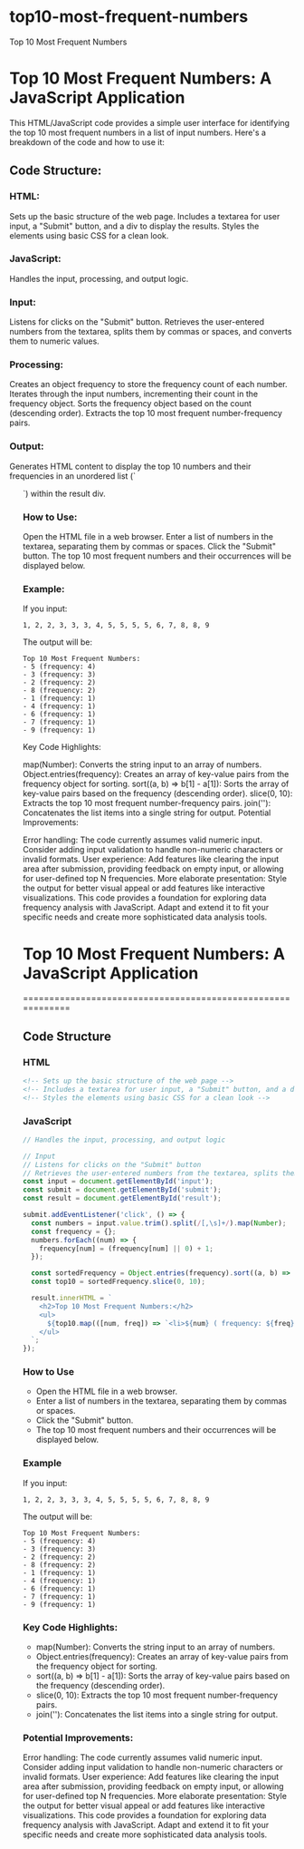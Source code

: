 # top10-most-frequent-numbers
 Top 10 Most Frequent Numbers
<h1>Top 10 Most Frequent Numbers: A JavaScript Application</h1>

This HTML/JavaScript code provides a simple user interface for identifying the top 10 most frequent numbers in a list of input numbers. Here's a breakdown of the code and how to use it:

<h2>Code Structure:</h2>

<h3>HTML:</h3>
Sets up the basic structure of the web page.
Includes a textarea for user input, a "Submit" button, and a div to display the results.
Styles the elements using basic CSS for a clean look.
<h3>JavaScript:</h3>
Handles the input, processing, and output logic.
<h3>Input:</h3>
Listens for clicks on the "Submit" button.
Retrieves the user-entered numbers from the textarea, splits them by commas or spaces, and converts them to numeric values.
<h3>Processing:</h3>
Creates an object frequency to store the frequency count of each number.
Iterates through the input numbers, incrementing their count in the frequency object.
Sorts the frequency object based on the count (descending order).
Extracts the top 10 most frequent number-frequency pairs.
<h3>Output:</h3>
Generates HTML content to display the top 10 numbers and their frequencies in an unordered list (`<ul>`) within the result div.
<h3>How to Use:</h3>

Open the HTML file in a web browser.
Enter a list of numbers in the textarea, separating them by commas or spaces.
Click the "Submit" button.
The top 10 most frequent numbers and their occurrences will be displayed below.
<h3>Example:</h3>

If you input:

```
1, 2, 2, 3, 3, 3, 4, 5, 5, 5, 5, 6, 7, 8, 8, 9
```
The output will be:

```
Top 10 Most Frequent Numbers:
- 5 (frequency: 4)
- 3 (frequency: 3)
- 2 (frequency: 2)
- 8 (frequency: 2)
- 1 (frequency: 1)
- 4 (frequency: 1)
- 6 (frequency: 1)
- 7 (frequency: 1)
- 9 (frequency: 1)
```
Key Code Highlights:

map(Number): Converts the string input to an array of numbers.
Object.entries(frequency): Creates an array of key-value pairs from the frequency object for sorting.
sort((a, b) => b[1] - a[1]): Sorts the array of key-value pairs based on the frequency (descending order).
slice(0, 10): Extracts the top 10 most frequent number-frequency pairs.
join(''): Concatenates the list items into a single string for output.
Potential Improvements:

Error handling: The code currently assumes valid numeric input. Consider adding input validation to handle non-numeric characters or invalid formats.
User experience: Add features like clearing the input area after submission, providing feedback on empty input, or allowing for user-defined top N frequencies.
More elaborate presentation: Style the output for better visual appeal or add features like interactive visualizations.
This code provides a foundation for exploring data frequency analysis with JavaScript. Adapt and extend it to fit your specific needs and create more sophisticated data analysis tools.


# Top 10 Most Frequent Numbers: A JavaScript Application
============================================================

## Code Structure

### HTML
```html
<!-- Sets up the basic structure of the web page -->
<!-- Includes a textarea for user input, a "Submit" button, and a div to display the results -->
<!-- Styles the elements using basic CSS for a clean look -->
````
### JavaScript
```javascript
// Handles the input, processing, and output logic

// Input
// Listens for clicks on the "Submit" button
// Retrieves the user-entered numbers from the textarea, splits them by commas or spaces, and converts them to numeric values
const input = document.getElementById('input');
const submit = document.getElementById('submit');
const result = document.getElementById('result');

submit.addEventListener('click', () => {
  const numbers = input.value.trim().split(/[,\s]+/).map(Number);
  const frequency = {};
  numbers.forEach((num) => {
    frequency[num] = (frequency[num] || 0) + 1;
  });

  const sortedFrequency = Object.entries(frequency).sort((a, b) => b[1] - a[1]);
  const top10 = sortedFrequency.slice(0, 10);

  result.innerHTML = `
    <h2>Top 10 Most Frequent Numbers:</h2>
    <ul>
      ${top10.map(([num, freq]) => `<li>${num} ( frequency: ${freq} )</li>`).join('')}
    </ul>
  `;
});
```
### How to Use
- Open the HTML file in a web browser.
- Enter a list of numbers in the textarea, separating them by commas or spaces.
- Click the "Submit" button.
- The top 10 most frequent numbers and their occurrences will be displayed below.
### Example
If you input:
```
1, 2, 2, 3, 3, 3, 4, 5, 5, 5, 5, 6, 7, 8, 8, 9
```
The output will be:

```
Top 10 Most Frequent Numbers:
- 5 (frequency: 4)
- 3 (frequency: 3)
- 2 (frequency: 2)
- 8 (frequency: 2)
- 1 (frequency: 1)
- 4 (frequency: 1)
- 6 (frequency: 1)
- 7 (frequency: 1)
- 9 (frequency: 1)
```
### Key Code Highlights:

- map(Number): Converts the string input to an array of numbers.
- Object.entries(frequency): Creates an array of key-value pairs from the frequency object for sorting.
- sort((a, b) => b[1] - a[1]): Sorts the array of key-value pairs based on the frequency (descending order).
- slice(0, 10): Extracts the top 10 most frequent number-frequency pairs.
- join(''): Concatenates the list items into a single string for output.
  
### Potential Improvements:

Error handling: The code currently assumes valid numeric input. Consider adding input validation to handle non-numeric characters or invalid formats.
User experience: Add features like clearing the input area after submission, providing feedback on empty input, or allowing for user-defined top N frequencies.
More elaborate presentation: Style the output for better visual appeal or add features like interactive visualizations.
This code provides a foundation for exploring data frequency analysis with JavaScript. Adapt and extend it to fit your specific needs and create more sophisticated data analysis tools.


